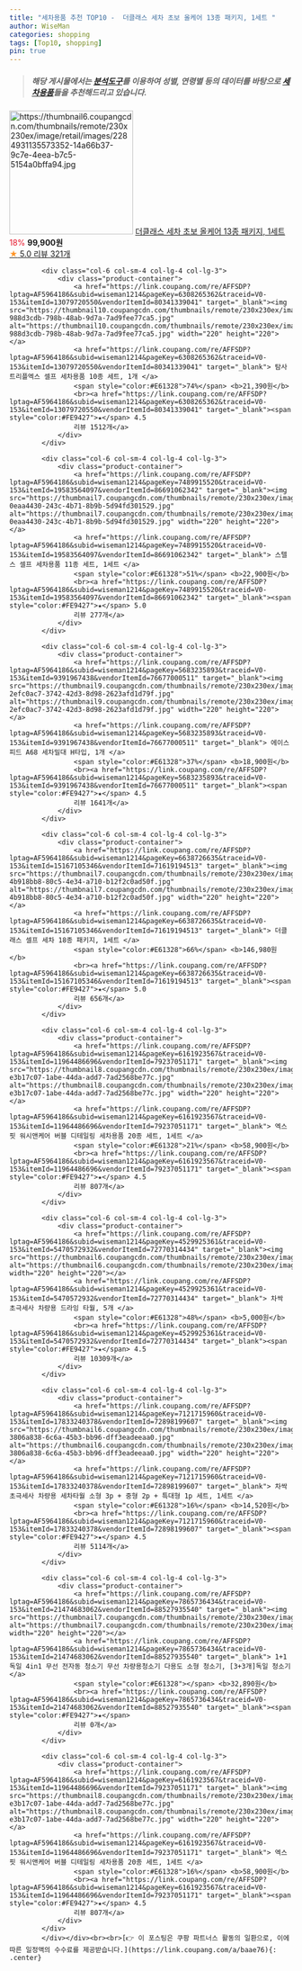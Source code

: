 ```yaml
---
title: "세차용품 추천 TOP10 -  더클래스 세차 초보 올케어 13종 패키지, 1세트 "
author: WiseMan
categories: shopping
tags: [Top10, shopping]
pin: true
---
```


> ##### 해당 게시물에서는 [**분석도구**](https://itemscout.io/)를 이용하여 **성별**, **연령별** 등의 데이터를 바탕으로 [**세차용품**](https://link.coupang.com/a/baae76)들을 추천해드리고 있습니다.
<div class="container"><div class="row">
            <div class="col-6 col-sm-4 col-lg-4 col-lg-3">
                <div class="product-container">
                    <a href="https://link.coupang.com/re/AFFSDP?lptag=AF5964186&subid=wiseman1214&pageKey=7109903128&traceid=V0-153&itemId=17771014416&vendorItemId=84935212526" target="_blank"><img src="https://thumbnail6.coupangcdn.com/thumbnails/remote/230x230ex/image/retail/images/2284931135573352-14a66b37-9c7e-4eea-b7c5-5154a0bffa94.jpg" alt="https://thumbnail6.coupangcdn.com/thumbnails/remote/230x230ex/image/retail/images/2284931135573352-14a66b37-9c7e-4eea-b7c5-5154a0bffa94.jpg" width="220" height="220"></a>
                    <a href="https://link.coupang.com/re/AFFSDP?lptag=AF5964186&subid=wiseman1214&pageKey=7109903128&traceid=V0-153&itemId=17771014416&vendorItemId=84935212526" target="_blank"> 더클래스 세차 초보 올케어 13종 패키지, 1세트 </a>
                    <span style="color:#E61328">18%</span> <b>99,900원</b>
                    <br><a href="https://link.coupang.com/re/AFFSDP?lptag=AF5964186&subid=wiseman1214&pageKey=7109903128&traceid=V0-153&itemId=17771014416&vendorItemId=84935212526" target="_blank"><span style="color:#FE9427">★</span> 5.0
                    리뷰 321개</a>
                </div>
            </div>
            
            <div class="col-6 col-sm-4 col-lg-4 col-lg-3">
                <div class="product-container">
                    <a href="https://link.coupang.com/re/AFFSDP?lptag=AF5964186&subid=wiseman1214&pageKey=6308265362&traceid=V0-153&itemId=13079720550&vendorItemId=80341339041" target="_blank"><img src="https://thumbnail10.coupangcdn.com/thumbnails/remote/230x230ex/image/retail/images/1483681123389811-988d3cdb-798b-48ab-9d7a-7ad9fee77ca5.jpg" alt="https://thumbnail10.coupangcdn.com/thumbnails/remote/230x230ex/image/retail/images/1483681123389811-988d3cdb-798b-48ab-9d7a-7ad9fee77ca5.jpg" width="220" height="220"></a>
                    <a href="https://link.coupang.com/re/AFFSDP?lptag=AF5964186&subid=wiseman1214&pageKey=6308265362&traceid=V0-153&itemId=13079720550&vendorItemId=80341339041" target="_blank"> 탐사 트리플엑스 셀프 세차용품 10종 세트, 1개 </a>
                    <span style="color:#E61328">74%</span> <b>21,390원</b>
                    <br><a href="https://link.coupang.com/re/AFFSDP?lptag=AF5964186&subid=wiseman1214&pageKey=6308265362&traceid=V0-153&itemId=13079720550&vendorItemId=80341339041" target="_blank"><span style="color:#FE9427">★</span> 4.5
                    리뷰 1512개</a>
                </div>
            </div>
            
            <div class="col-6 col-sm-4 col-lg-4 col-lg-3">
                <div class="product-container">
                    <a href="https://link.coupang.com/re/AFFSDP?lptag=AF5964186&subid=wiseman1214&pageKey=7489915520&traceid=V0-153&itemId=19583564097&vendorItemId=86691062342" target="_blank"><img src="https://thumbnail7.coupangcdn.com/thumbnails/remote/230x230ex/image/retail/images/30471857035623-0eaa4430-243c-4b71-8b9b-5d94fd301529.jpg" alt="https://thumbnail7.coupangcdn.com/thumbnails/remote/230x230ex/image/retail/images/30471857035623-0eaa4430-243c-4b71-8b9b-5d94fd301529.jpg" width="220" height="220"></a>
                    <a href="https://link.coupang.com/re/AFFSDP?lptag=AF5964186&subid=wiseman1214&pageKey=7489915520&traceid=V0-153&itemId=19583564097&vendorItemId=86691062342" target="_blank"> 스텔스 셀프 세차용품 11종 세트, 1세트 </a>
                    <span style="color:#E61328">51%</span> <b>22,900원</b>
                    <br><a href="https://link.coupang.com/re/AFFSDP?lptag=AF5964186&subid=wiseman1214&pageKey=7489915520&traceid=V0-153&itemId=19583564097&vendorItemId=86691062342" target="_blank"><span style="color:#FE9427">★</span> 5.0
                    리뷰 277개</a>
                </div>
            </div>
            
            <div class="col-6 col-sm-4 col-lg-4 col-lg-3">
                <div class="product-container">
                    <a href="https://link.coupang.com/re/AFFSDP?lptag=AF5964186&subid=wiseman1214&pageKey=5683235893&traceid=V0-153&itemId=9391967438&vendorItemId=76677000511" target="_blank"><img src="https://thumbnail9.coupangcdn.com/thumbnails/remote/230x230ex/image/retail/images/790009238424384-2efc0ac7-3742-42d3-8d98-2623afd1d79f.jpg" alt="https://thumbnail9.coupangcdn.com/thumbnails/remote/230x230ex/image/retail/images/790009238424384-2efc0ac7-3742-42d3-8d98-2623afd1d79f.jpg" width="220" height="220"></a>
                    <a href="https://link.coupang.com/re/AFFSDP?lptag=AF5964186&subid=wiseman1214&pageKey=5683235893&traceid=V0-153&itemId=9391967438&vendorItemId=76677000511" target="_blank"> 에이스피드 A68 세차밀대 H타입, 1개 </a>
                    <span style="color:#E61328">37%</span> <b>18,900원</b>
                    <br><a href="https://link.coupang.com/re/AFFSDP?lptag=AF5964186&subid=wiseman1214&pageKey=5683235893&traceid=V0-153&itemId=9391967438&vendorItemId=76677000511" target="_blank"><span style="color:#FE9427">★</span> 4.5
                    리뷰 1641개</a>
                </div>
            </div>
            
            <div class="col-6 col-sm-4 col-lg-4 col-lg-3">
                <div class="product-container">
                    <a href="https://link.coupang.com/re/AFFSDP?lptag=AF5964186&subid=wiseman1214&pageKey=6638726635&traceid=V0-153&itemId=15167105346&vendorItemId=71619194513" target="_blank"><img src="https://thumbnail7.coupangcdn.com/thumbnails/remote/230x230ex/image/retail/images/1864630138784249-4b918bb8-80c5-4e34-a710-b12f2c0ad50f.jpg" alt="https://thumbnail7.coupangcdn.com/thumbnails/remote/230x230ex/image/retail/images/1864630138784249-4b918bb8-80c5-4e34-a710-b12f2c0ad50f.jpg" width="220" height="220"></a>
                    <a href="https://link.coupang.com/re/AFFSDP?lptag=AF5964186&subid=wiseman1214&pageKey=6638726635&traceid=V0-153&itemId=15167105346&vendorItemId=71619194513" target="_blank"> 더클래스 셀프 세차 18종 패키지, 1세트 </a>
                    <span style="color:#E61328">66%</span> <b>146,980원</b>
                    <br><a href="https://link.coupang.com/re/AFFSDP?lptag=AF5964186&subid=wiseman1214&pageKey=6638726635&traceid=V0-153&itemId=15167105346&vendorItemId=71619194513" target="_blank"><span style="color:#FE9427">★</span> 5.0
                    리뷰 656개</a>
                </div>
            </div>
            
            <div class="col-6 col-sm-4 col-lg-4 col-lg-3">
                <div class="product-container">
                    <a href="https://link.coupang.com/re/AFFSDP?lptag=AF5964186&subid=wiseman1214&pageKey=6161923567&traceid=V0-153&itemId=11964486696&vendorItemId=79237051171" target="_blank"><img src="https://thumbnail8.coupangcdn.com/thumbnails/remote/230x230ex/image/retail/images/296176638585202-e3b17c07-1abe-44da-add7-7ad2568be77c.jpg" alt="https://thumbnail8.coupangcdn.com/thumbnails/remote/230x230ex/image/retail/images/296176638585202-e3b17c07-1abe-44da-add7-7ad2568be77c.jpg" width="220" height="220"></a>
                    <a href="https://link.coupang.com/re/AFFSDP?lptag=AF5964186&subid=wiseman1214&pageKey=6161923567&traceid=V0-153&itemId=11964486696&vendorItemId=79237051171" target="_blank"> 엑스핏 워시앤케어 버블 디테일링 세차용품 20종 세트, 1세트 </a>
                    <span style="color:#E61328">21%</span> <b>58,900원</b>
                    <br><a href="https://link.coupang.com/re/AFFSDP?lptag=AF5964186&subid=wiseman1214&pageKey=6161923567&traceid=V0-153&itemId=11964486696&vendorItemId=79237051171" target="_blank"><span style="color:#FE9427">★</span> 4.5
                    리뷰 807개</a>
                </div>
            </div>
            
            <div class="col-6 col-sm-4 col-lg-4 col-lg-3">
                <div class="product-container">
                    <a href="https://link.coupang.com/re/AFFSDP?lptag=AF5964186&subid=wiseman1214&pageKey=4529925361&traceid=V0-153&itemId=5470572932&vendorItemId=72770314434" target="_blank"><img src="https://thumbnail6.coupangcdn.com/thumbnails/remote/230x230ex/image/rs_quotation_api/ixih4z2i/6406dc6cc1db46fcae166be3df73ddcf.jpg" alt="https://thumbnail6.coupangcdn.com/thumbnails/remote/230x230ex/image/rs_quotation_api/ixih4z2i/6406dc6cc1db46fcae166be3df73ddcf.jpg" width="220" height="220"></a>
                    <a href="https://link.coupang.com/re/AFFSDP?lptag=AF5964186&subid=wiseman1214&pageKey=4529925361&traceid=V0-153&itemId=5470572932&vendorItemId=72770314434" target="_blank"> 차싹 초극세사 차량용 드라잉 타월, 5개 </a>
                    <span style="color:#E61328">48%</span> <b>5,000원</b>
                    <br><a href="https://link.coupang.com/re/AFFSDP?lptag=AF5964186&subid=wiseman1214&pageKey=4529925361&traceid=V0-153&itemId=5470572932&vendorItemId=72770314434" target="_blank"><span style="color:#FE9427">★</span> 4.5
                    리뷰 10309개</a>
                </div>
            </div>
            
            <div class="col-6 col-sm-4 col-lg-4 col-lg-3">
                <div class="product-container">
                    <a href="https://link.coupang.com/re/AFFSDP?lptag=AF5964186&subid=wiseman1214&pageKey=7121715960&traceid=V0-153&itemId=17833240378&vendorItemId=72898199607" target="_blank"><img src="https://thumbnail6.coupangcdn.com/thumbnails/remote/230x230ex/image/retail/images/8923522523476030-3806a838-6c6a-45b3-bb96-dff3eadeeaa0.jpg" alt="https://thumbnail6.coupangcdn.com/thumbnails/remote/230x230ex/image/retail/images/8923522523476030-3806a838-6c6a-45b3-bb96-dff3eadeeaa0.jpg" width="220" height="220"></a>
                    <a href="https://link.coupang.com/re/AFFSDP?lptag=AF5964186&subid=wiseman1214&pageKey=7121715960&traceid=V0-153&itemId=17833240378&vendorItemId=72898199607" target="_blank"> 차싹 초극세사 차량용 세차타월 소형 3p + 중형 2p + 특대형 1p 세트, 1세트 </a>
                    <span style="color:#E61328">16%</span> <b>14,520원</b>
                    <br><a href="https://link.coupang.com/re/AFFSDP?lptag=AF5964186&subid=wiseman1214&pageKey=7121715960&traceid=V0-153&itemId=17833240378&vendorItemId=72898199607" target="_blank"><span style="color:#FE9427">★</span> 4.5
                    리뷰 5114개</a>
                </div>
            </div>
            
            <div class="col-6 col-sm-4 col-lg-4 col-lg-3">
                <div class="product-container">
                    <a href="https://link.coupang.com/re/AFFSDP?lptag=AF5964186&subid=wiseman1214&pageKey=7865736434&traceid=V0-153&itemId=21474683062&vendorItemId=88527935540" target="_blank"><img src="https://thumbnail7.coupangcdn.com/thumbnails/remote/230x230ex/image/vendor_inventory/4f9f/8fe37faedeb71a33f6e0a2adb76867f747dcd9c1b5fdae2b129434d90494.png" alt="https://thumbnail7.coupangcdn.com/thumbnails/remote/230x230ex/image/vendor_inventory/4f9f/8fe37faedeb71a33f6e0a2adb76867f747dcd9c1b5fdae2b129434d90494.png" width="220" height="220"></a>
                    <a href="https://link.coupang.com/re/AFFSDP?lptag=AF5964186&subid=wiseman1214&pageKey=7865736434&traceid=V0-153&itemId=21474683062&vendorItemId=88527935540" target="_blank"> 1+1 독일 4in1 무선 전자동 청소기 무선 차량용청소기 다용도 소형 청소기, [3+3개]독일 청소기 </a>
                    <span style="color:#E61328"></span> <b>32,890원</b>
                    <br><a href="https://link.coupang.com/re/AFFSDP?lptag=AF5964186&subid=wiseman1214&pageKey=7865736434&traceid=V0-153&itemId=21474683062&vendorItemId=88527935540" target="_blank"><span style="color:#FE9427">★</span> 
                    리뷰 0개</a>
                </div>
            </div>
            
            <div class="col-6 col-sm-4 col-lg-4 col-lg-3">
                <div class="product-container">
                    <a href="https://link.coupang.com/re/AFFSDP?lptag=AF5964186&subid=wiseman1214&pageKey=6161923567&traceid=V0-153&itemId=11964486696&vendorItemId=79237051171" target="_blank"><img src="https://thumbnail8.coupangcdn.com/thumbnails/remote/230x230ex/image/retail/images/296176638585202-e3b17c07-1abe-44da-add7-7ad2568be77c.jpg" alt="https://thumbnail8.coupangcdn.com/thumbnails/remote/230x230ex/image/retail/images/296176638585202-e3b17c07-1abe-44da-add7-7ad2568be77c.jpg" width="220" height="220"></a>
                    <a href="https://link.coupang.com/re/AFFSDP?lptag=AF5964186&subid=wiseman1214&pageKey=6161923567&traceid=V0-153&itemId=11964486696&vendorItemId=79237051171" target="_blank"> 엑스핏 워시앤케어 버블 디테일링 세차용품 20종 세트, 1세트 </a>
                    <span style="color:#E61328">16%</span> <b>58,900원</b>
                    <br><a href="https://link.coupang.com/re/AFFSDP?lptag=AF5964186&subid=wiseman1214&pageKey=6161923567&traceid=V0-153&itemId=11964486696&vendorItemId=79237051171" target="_blank"><span style="color:#FE9427">★</span> 4.5
                    리뷰 807개</a>
                </div>
            </div>
            </div></div><br><br>[👉 이 포스팅은 쿠팡 파트너스 활동의 일환으로, 이에 따른 일정액의 수수료를 제공받습니다.](https://link.coupang.com/a/baae76){: .center}
